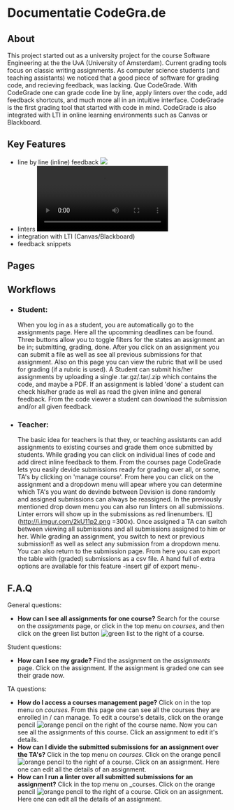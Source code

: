 [green list]: https://i.imgur.com/PUKtXtt.png "green list"
[orange pencil]: https://i.imgur.com/WCmqq4N.png "orange pencil"






Documentatie CodeGra.de
===

About
---

This project started out as a university project for the course Software Engineering at the the UvA (University of Amsterdam). Current grading tools focus on classic writing assignments. As computer science students (and teaching assistants) we noticed that a good piece of software for grading code, and recieving feedback, was lacking. Que CodeGrade. With CodeGrade one can grade code line by line, apply linters over the code, add feedback shortcuts, and much more all in an intuitive interface. CodeGrade is the first grading tool that started with code in mind. CodeGrade is also integrated with LTI in online learning environments such as Canvas or Blackboard.

Key Features
---
* line by line (inline) feedback
  ![](https://i.imgur.com/3yPRL3u.gif)
* linters
  ![](manual_data/linter.ogv)
* integration with LTI (Canvas/Blackboard)
* feedback snippets


Pages
---


Workflows
---

- ### Student: ###
    When you log in as a student, you are automatically go to the assignments page. Here all the upcomming deadlines can be found. Three buttons allow you to toggle filters for the states an assignment an be in; submitting, grading, done. After you click on an assignment you can submit a file as well as see all previous submissions for that assignment. Also on this page you can view the rubric that will be used for grading (if a rubric is used). A Student can submit his/her assignments by uploading a single .tar.gz/.tar/.zip which contains the code, and maybe a PDF. If an assignment is labled 'done' a student can check his/her grade as well as read the given inline and general feedback. From the code viewer a student can download the submission and/or all given feedback.

- ### Teacher: ###
    The basic idea for teachers is that they, or teaching assistants can add assignments to existing courses and grade them once submitted by students. While grading you can click on individual lines of code and add direct inline feedback to them. From the courses page CodeGrade  lets you easily devide submissions ready for grading over all, or some, TA's by clicking on 'manage course'. From here you can click on the assignment and a dropdown menu will apear where you can determine which TA's you want do devinde between
 Devision is done randomly and assigned submissions can always be reassigned. In the previously mentioned drop down menu you can also run linters on all submissions. Linter errors will show up in the submissions as red linenumbers. ![](http://i.imgur.com/2kU11p2.png =300x).
    Once assigned a TA can switch between viewing all submissions and all submissions assigned to him or her. While grading an assignment, you switch to next or previous submission!!
 as well as select any submission from a dropdown menu. You can also return to the submission page. From here you can export the table with (graded) submissions as a csv file. A hand full of extra options are available for this feature -insert gif of export menu-.



F.A.Q
---
General questions:
- __How can I see all assignments for one course?__
  Search for the course on the _assignments_ page, or click in the top menu on _courses_, and then click on the green list button ![green list] to the right of a course.

Student questions:
- __How can I see my grade?__
  Find the assignment on the _assignments_ page. Click on the assignment. If the assignment is graded one can see their grade now.


TA questions:
- __How do I access a courses management page?__
  Click on in the top menu on _courses_. From this page one can see all the courses they are enrolled in / can manage. To edit a course's details, click on the orange pencil ![orange pencil] on the right of the course name. Now you can see all the assignments of this course. Click an assignment to edit it's details.
- __How can I divide the submitted submissions for an assignment over the TA's?__
  Click in the top menu on _courses_. Click on the orange pencil ![orange pencil] to the right of a course. Click on an assignment. Here one can edit all the details of an assignment.
- __How can I run a linter over all submitted submissions for an assignment?__
  Click in the top menu on _courses. Click on the orange pencil ![orange pencil] to the right of a course. Click on an assignment. Here one can edit all the details of an assignment.

